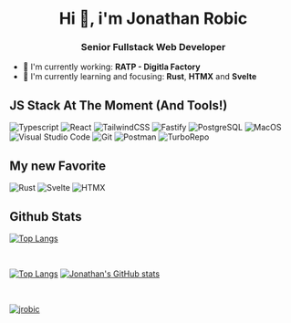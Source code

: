 <h1 align="center">Hi 👋, i'm Jonathan Robic</h1>
<h3 align="center">Senior Fullstack Web Developer</h3>

- 🔭 I'm currently working: <strong>RATP - Digitla Factory</strong></li>
- 🌱 I'm currently learning and focusing: <strong>Rust</strong>, <strong>HTMX</strong> and <strong>Svelte</strong></li>

<h2>JS Stack At The Moment (And Tools!)</h2>

![Typescript](https://img.shields.io/badge/TypeScript-3178c6?style=for-the-badge&logo=typescript&logoColor=white)
![React](https://img.shields.io/badge/React-20232a?style=for-the-badge&logo=react&logoColor=61dafb)
![TailwindCSS](https://img.shields.io/badge/Tailwind_CSS-38B2AC?style=for-the-badge&logo=tailwind-css&logoColor=white)
![Fastify](https://img.shields.io/badge/fastify-0e0e10?style=for-the-badge&logo=fastify&logoColor=white)
![PostgreSQL](https://img.shields.io/badge/PostgreSQL-316192?style=for-the-badge&logo=postgresql&logoColor=white)
![MacOS](https://img.shields.io/badge/Mac_OS-e7e8ea?style=for-the-badge&logo=macos&logoColor=767677)
![Visual Studio Code](https://img.shields.io/badge/Visual_Studio_Code-0078D4?style=for-the-badge&logo=visual%20studio%20code&logoColor=white)
![Git](https://img.shields.io/badge/Git-F05032?style=for-the-badge&logo=git&logoColor=white)
![Postman](https://img.shields.io/badge/Postman-FF6C37?style=for-the-badge&logo=Postman&logoColor=white)
![TurboRepo](https://img.shields.io/badge/turborepo-111111?style=for-the-badge&logo=turborepo&logoColor=white)

<h2>My new Favorite</h2>

![Rust](https://img.shields.io/badge/rust-f66a00?style=for-the-badge&logo=rust&logoColor=white)
![Svelte](https://img.shields.io/badge/svelte-d43008?style=for-the-badge&logo=svelte&logoColor=white)
![HTMX](https://img.shields.io/badge/htmx-3366cc?style=for-the-badge&logo=htmx&logoColor=white)

<!-- ## Others -->
<!--
[![Jrobic Codewars](https://www.codewars.com/users/jrobic/badges/micro?theme=light)](https://www.codewars.com/users/jrobic)
 -->

<h2>Github Stats</h2>

[![Top Langs](https://github-profile-trophy.vercel.app/?username=jrobic)](https://github.com/ryo-ma/github-profile-trophy)

<br/>

[![Top Langs](https://github-readme-stats.vercel.app/api/top-langs/?username=jrobic&layout=compact)](https://github.com/anuraghazra/github-readme-stats)
[![Jonathan's GitHub stats](https://github-readme-stats.vercel.app/api?username=jrobic&count_private=true&show_icons=true)](https://github.com/anuraghazra/github-readme-stats)

<br>

[![jrobic](https://komarev.com/ghpvc/?username=jrobic&label=Profile%20views&color=0e75b6&style=for-the-badge&base=1672)](https://github.com/antonkomarev/github-profile-views-counter)
